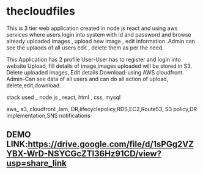 # thecloudfiles

This is 3 tier web application created in node js react and using aws services where users login into system with id and password and browse already uploaded images , upload new image , edit information .Admin can see the uplaods of all users edit , delete them as per the need.

This Application has 2 profile
 User-User has to register and login into website
      Upload, fill details of image,images uploaded will be stored in S3.
      Delete uploaded images,
      Edit details
      Download-using AWS cloudfront.
 Admin-Can see data of all users and can do all action of upload, delete,edit,download.

stack used _ node js , react, html , css, mysql

aws_ s3, cloudfront ,Iam, DR,lifecyclepolicy,RDS,EC2,Route53, S3 policy,DR implementation,SNS notifications

## DEMO LINK:https://drive.google.com/file/d/1sPGg2VZYBX-WrD-NSYCGcZTl36Hz91CD/view?usp=share_link


